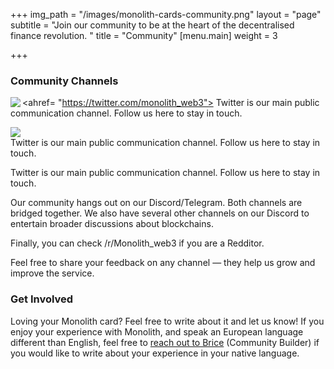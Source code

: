 +++
img_path = "/images/monolith-cards-community.png"
layout = "page"
subtitle = "Join our community to be at the heart of the decentralised finance revolution. "
title = "Community"
[menu.main]
weight = 3

+++
### Community Channels


<ahref= "https://twitter.com/monolith_web3"><img src="/images/discord.png" align = "left"></img></a> Twitter is our main public communication channel. Follow us here to stay in touch.

<div align = "left"><ahref= "https://twitter.com/monolith_web3"><img src="/images/discord.png"></img></a></div> Twitter is our main public communication channel. Follow us here to stay in touch.

Twitter is our main public communication channel. Follow us here to stay in touch.

Our community hangs out on our Discord/Telegram. Both channels are bridged together. We also have several other channels on our Discord to entertain broader discussions about blockchains.

Finally, you can check /r/Monolith_web3 if you are a Redditor.

Feel free to share your feedback on any channel — they help us grow and improve the service.

### Get Involved

Loving your Monolith card? Feel free to write about it and let us know! If you enjoy your experience with Monolith, and speak an European language different than English, feel free to [reach out to Brice](mailto:brice@monolith.xyz) (Community Builder) if you would like to write about your experience in your native language.